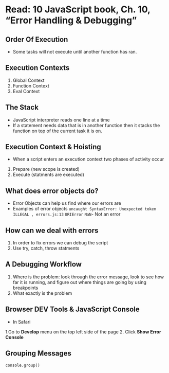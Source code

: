 # Read: 10 JavaScript book, Ch. 10, “Error Handling & Debugging”

## Order Of Execution

- Some tasks will not execute until another function has ran.

## Execution Contexts

1. Global Context
2. Function Context
3. Eval Context

## The Stack

- JavaScript interpreter reads one line at a time
- If a statement needs data that is in another function then it stacks the function on top of the current task it is on.

## Execution Context & Hoisting

- When a script enters an execution context two phases of activity occur

1. Prepare (new scope is created)
2. Execute (statments are executed)

## What does error objects do?

- Error Objects can help us find where our errors are
- Examples of error objects
`uncaught SyntaxError: Unexpected token ILLEGAL , errors.js:13`
`URIError`
`NaN`- Not an error

## How can we deal with errors

1. In order to fix errors we can debug the script
2. Use try, catch, throw statments

## A Debugging Workflow

1. Where is the problem: look through the error message, look to see how far it is running, and figure out where things are going by using breakpoints
2. What exactly is the problem

## Browser DEV Tools & JavaScript Console

- In Safari

1.Go to **Develop** menu on the top left side of the page
2. Click **Show Error Console**

## Grouping Messages

`console.group()`
